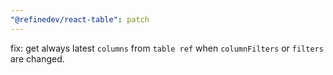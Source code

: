 ```yaml
---
"@refinedev/react-table": patch
---
```


fix: get always latest `columns` from `table ref` when `columnFilters` or `filters` are changed.
